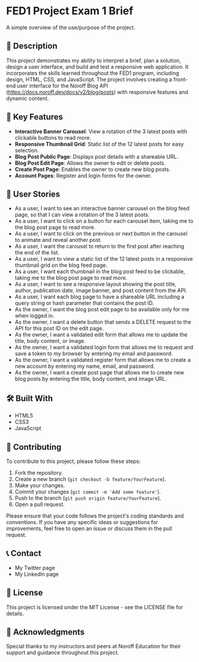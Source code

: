 # FED1 Project Exam 1 Brief
A simple overview of the use/purpose of the project.

## 📝 Description
This project demonstrates my ability to interpret a brief, plan a solution, design a user interface, and build and test a responsive web application. It incorporates the skills learned throughout the FED1 program, including design, HTML, CSS, and JavaScript. The project involves creating a front-end user interface for the Noroff Blog API (https://docs.noroff.dev/docs/v2/blog/posts) with responsive features and dynamic content.

## 🌟 Key Features
- **Interactive Banner Carousel**: View a rotation of the 3 latest posts with clickable buttons to read more.
- **Responsive Thumbnail Grid**: Static list of the 12 latest posts for easy selection.
- **Blog Post Public Page**: Displays post details with a shareable URL.
- **Blog Post Edit Page**: Allows the owner to edit or delete posts.
- **Create Post Page**: Enables the owner to create new blog posts.
- **Account Pages**: Register and login forms for the owner.

## 👥 User Stories
- As a user, I want to see an interactive banner carousel on the blog feed page, so that I can view a rotation of the 3 latest posts.
- As a user, I want to click on a button for each carousel item, taking me to the blog post page to read more.
- As a user, I want to click on the previous or next button in the carousel to animate and reveal another post.
- As a user, I want the carousel to return to the first post after reaching the end of the list.
- As a user, I want to view a static list of the 12 latest posts in a responsive thumbnail grid on the blog feed page.
- As a user, I want each thumbnail in the blog post feed to be clickable, taking me to the blog post page to read more.
- As a user, I want to see a responsive layout showing the post title, author, publication date, image banner, and post content from the API.
- As a user, I want each blog page to have a shareable URL including a query string or hash parameter that contains the post ID.
- As the owner, I want the blog post edit page to be available only for me when logged in.
- As the owner, I want a delete button that sends a DELETE request to the API for this post ID on the edit page.
- As the owner, I want a validated edit form that allows me to update the title, body content, or image.
- As the owner, I want a validated login form that allows me to request and save a token to my browser by entering my email and password.
- As the owner, I want a validated register form that allows me to create a new account by entering my name, email, and password.
- As the owner, I want a create post page that allows me to create new blog posts by entering the title, body content, and image URL.

## 🛠️ Built With
- HTML5
- CSS3
- JavaScript

## 🤝 Contributing
To contribute to this project, please follow these steps:
1. Fork the repository.
2. Create a new branch (`git checkout -b feature/YourFeature`).
3. Make your changes.
4. Commit your changes (`git commit -m 'Add some feature'`).
5. Push to the branch (`git push origin feature/YourFeature`).
6. Open a pull request.

Please ensure that your code follows the project's coding standards and conventions. If you have any specific ideas or suggestions for improvements, feel free to open an issue or discuss them in the pull request.

## 📞 Contact
- My Twitter page
- My LinkedIn page

## 📜 License
This project is licensed under the MIT License - see the LICENSE file for details.

## 🙏 Acknowledgments
Special thanks to my instructors and peers at Noroff Education for their support and guidance throughout this project.

